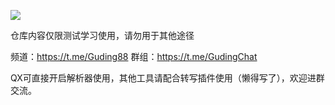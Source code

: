 ![](http://profile-counter.glitch.me/Guding88_Rewrite/count.svg)

仓库内容仅限测试学习使用，请勿用于其他途径

频道：https://t.me/Guding88 
群组：https://t.me/GudingChat 

QX可直接开启解析器使用，其他工具请配合转写插件使用（懒得写了），欢迎进群交流。
